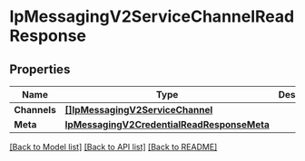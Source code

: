 # IpMessagingV2ServiceChannelReadResponse

## Properties

Name | Type | Description | Notes
------------ | ------------- | ------------- | -------------
**Channels** | [**[]IpMessagingV2ServiceChannel**](ip_messaging.v2.service.channel.md) |  | [optional] 
**Meta** | [**IpMessagingV2CredentialReadResponseMeta**](ip_messaging_v2_credentialReadResponse_meta.md) |  | [optional] 

[[Back to Model list]](../README.md#documentation-for-models) [[Back to API list]](../README.md#documentation-for-api-endpoints) [[Back to README]](../README.md)


